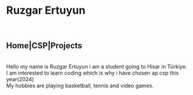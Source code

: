 <p align="center">
   
  # Ruzgar Ertuyun
  <br>
  
  ## Home|CSP|Projects
  <br>
  Hello my name is Ruzgar Ertuyun i am a student going to Hisar in Türkiye.
  <br>
  I am interested to learn coding which is why i have chosen ap csp this year(2024)
  <br>
  My hobbies are playing basketball, tennis and video games.
</p>
